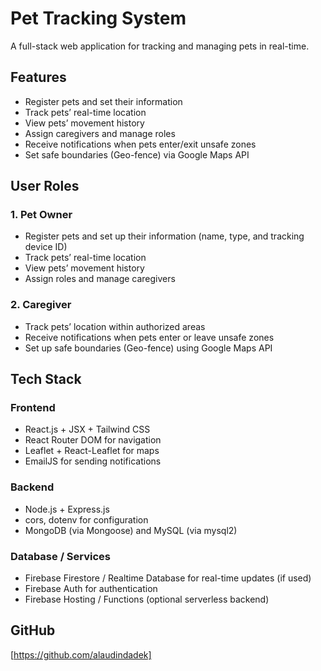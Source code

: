 # Pet Tracking System

A full-stack web application for tracking and managing pets in real-time.

## Features
- Register pets and set their information
- Track pets’ real-time location
- View pets’ movement history
- Assign caregivers and manage roles
- Receive notifications when pets enter/exit unsafe zones
- Set safe boundaries (Geo-fence) via Google Maps API

## User Roles

### 1. Pet Owner
- Register pets and set up their information (name, type, and tracking device ID)
- Track pets’ real-time location
- View pets’ movement history
- Assign roles and manage caregivers

### 2. Caregiver
- Track pets’ location within authorized areas
- Receive notifications when pets enter or leave unsafe zones
- Set up safe boundaries (Geo-fence) using Google Maps API

## Tech Stack

### Frontend
- React.js + JSX + Tailwind CSS
- React Router DOM for navigation
- Leaflet + React-Leaflet for maps
- EmailJS for sending notifications

### Backend
- Node.js + Express.js
- cors, dotenv for configuration
- MongoDB (via Mongoose) and MySQL (via mysql2)

### Database / Services
- Firebase Firestore / Realtime Database for real-time updates (if used)
- Firebase Auth for authentication
- Firebase Hosting / Functions (optional serverless backend)

## GitHub
[https://github.com/alaudindadek]
